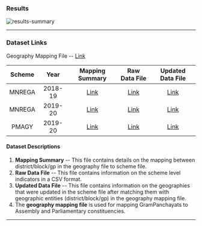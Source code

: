 ### Results

![results-summary](results=180521.png)

---

### Dataset Links

Geography Mapping File -- [Link]()

| Scheme | Year    | Mapping Summary | Raw Data File | Updated Data File  |
|:------:| :-----: | :--------------:| :------------:| :----------------: |
| MNREGA | 2018-19 | [Link]()        | [Link]()      | [Link]()           |
| MNREGA | 2019-20 | [Link]()        | [Link]()      | [Link]()           |
| PMAGY  | 2019-20 | [Link]()        | [Link]()      | [Link]()           |

#### Dataset Descriptions

1. **Mapping Summary** -- This file contains details on the mapping between district/block/gp in the geography file to scheme file. 
2. **Raw Data File** -- This file contains information on the scheme level indicators in a CSV format.
3. **Updated Data File** -- This file contains information on the geographies that were updated in the scheme file after matching them with geographic entities (district/block/gp) in the geography mapping file. 
4. The **geography mapping file** is used for mapping GramPanchayats to Assembly and Parliamentary constituencies.


---
